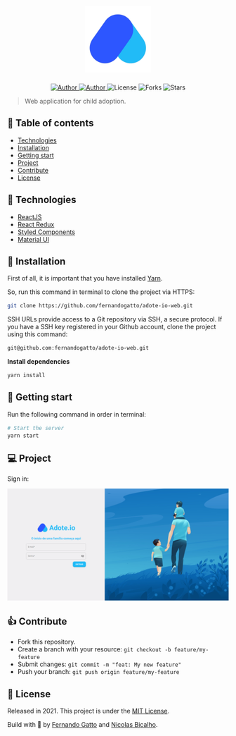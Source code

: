 <h1 align="center">
   <img
        alt="Adote.io"
        title="Adote.io"
        src=".github/logo.png"
        width="150"
    />
</h1>

<p align="center">
  <a href="https://github.com/fernandogatto/" target="_blank">
    <img src="https://img.shields.io/badge/author-fernandogatto-21BBF7" alt="Author">
  </a>

  <a href="https://github.com/nicolasbicalho/" target="_blank">
    <img src="https://img.shields.io/badge/author-nicolasbicalho-21BBF7" alt="Author">
  </a>

  <img src="https://img.shields.io/badge/license-MIT-%2321BBF7" alt="License">

  <img src="https://img.shields.io/github/forks/fernandogatto/adote-io-web?color=21BBF7" alt="Forks">

  <img src="https://img.shields.io/github/stars/fernandogatto/adote-io-web?color=21BBF7" alt="Stars">
</p>

> Web application for child adoption.

## 🔗 Table of contents
- [Technologies](#technologies)
- [Installation](#installation)
- [Getting start](#start)
- [Project](#project)
- [Contribute](#contribute)
- [License](#license)

## 📌 Technologies <a name="technologies"/>

- [ReactJS](https://pt-br.reactjs.org/)
- [React Redux](https://react-redux.js.org/)
- [Styled Components](https://styled-components.com/)
- [Material UI](https://material-ui.com/)

## 📂 Installation <a name="installation"/>

First of all, it is important that you have installed [Yarn](https://yarnpkg.com/).

So, run this command in terminal to clone the project via HTTPS:

```bash
git clone https://github.com/fernandogatto/adote-io-web.git
```

SSH URLs provide access to a Git repository via SSH, a secure protocol. If you have a SSH key registered in your Github account, clone the project using this command:

```bash
git@github.com:fernandogatto/adote-io-web.git
```

**Install dependencies**

```bash
yarn install
```

## 🚀 Getting start <a name="start"/>

Run the following command in order in terminal:

```bash
# Start the server
yarn start
```

## 💻 Project <a name="project"/>

Sign in:

<img
    alt="Sign in"
    title="Sign in"
    src=".github/sign-in.png"
    width="800"
/>

## 👍 Contribute <a name="contribute"/>

- Fork this repository.
- Create a branch with your resource: ```git checkout -b feature/my-feature```
- Submit changes: ```git commit -m "feat: My new feature"```
- Push your branch: ```git push origin feature/my-feature```

## 📕 License <a name="license"/>

Released in 2021. This project is under the [MIT License](https://choosealicense.com/licenses/mit/).

Build with 💙 by [Fernando Gatto](https://github.com/fernandogatto/) and [Nicolas Bicalho](https://github.com/nicolasbicalho).
